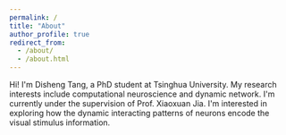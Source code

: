 ```yaml
---
permalink: /
title: "About"
author_profile: true
redirect_from: 
  - /about/
  - /about.html
---
```


Hi! I'm Disheng Tang, a PhD student at Tsinghua University. My research interests include computational neuroscience and dynamic network. I'm currently under the supervision of Prof. Xiaoxuan Jia. I'm interested in exploring how the dynamic interacting patterns of neurons encode the visual stimulus information.
